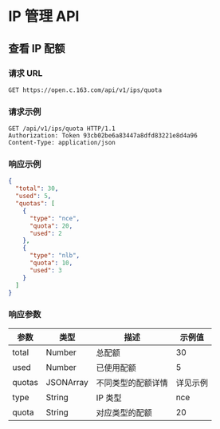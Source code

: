 # IP 管理 API

## 查看 IP 配额

### 请求 URL

`GET https://open.c.163.com/api/v1/ips/quota`

### 请求示例

```http
GET /api/v1/ips/quota HTTP/1.1
Authorization: Token 93cb02be6a83447a8dfd83221e8d4a96
Content-Type: application/json
```

### 响应示例

```json
{
  "total": 30,
  "used": 5,
  "quotas": [
    {
      "type": "nce",
      "quota": 20,
      "used": 2
    },
    {
      "type": "nlb",
      "quota": 10,
      "used": 3
    }
  ]
}
```

### 响应参数


|  参数  |    类型   |        描述        |  示例值  |
|--------|-----------|--------------------|----------|
| total  | Number    | 总配额             | 30       |
| used   | Number    | 已使用配额         | 5        |
| quotas | JSONArray | 不同类型的配额详情 | 详见示例 |
| type   | String    | IP 类型            | nce      |
| quota  | String    | 对应类型的配额     | 20       |
